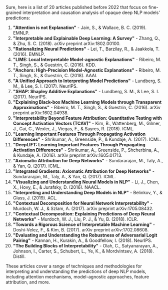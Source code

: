 Sure, here is a list of 20 articles published before 2022 that focus on fine-grained interpretation and causation analysis of opaque deep NLP models' predictions:

1. **"Attention is not Explanation"** - Jain, S., & Wallace, B. C. (2019). EMNLP.
2. **"Interpretable and Explainable Deep Learning: A Survey"** - Zhang, Q., & Zhu, S. C. (2018). arXiv preprint arXiv:1802.00100.
3. **"Rationalizing Neural Predictions"** - Lei, T., Barzilay, R., & Jaakkola, T. (2016). EMNLP.
4. **"LIME: Local Interpretable Model-agnostic Explanations"** - Ribeiro, M. T., Singh, S., & Guestrin, C. (2016). KDD.
5. **"Anchors: High-Precision Model-Agnostic Explanations"** - Ribeiro, M. T., Singh, S., & Guestrin, C. (2018). AAAI.
6. **"A Unified Approach to Interpreting Model Predictions"** - Lundberg, S. M., & Lee, S. I. (2017). NeurIPS.
7. **"SHAP: Shapley Additive Explanations"** - Lundberg, S. M., & Lee, S. I. (2017). NeurIPS.
8. **"Explaining Black-box Machine Learning Models through Transparent Approximations"** - Ribeiro, M. T., Singh, S., & Guestrin, C. (2016). arXiv preprint arXiv:1602.04938.
9. **"Interpretability Beyond Feature Attribution: Quantitative Testing with Concept Activation Vectors (TCAV)"** - Kim, B., Wattenberg, M., Gilmer, J., Cai, C., Wexler, J., Viegas, F., & Sayres, R. (2018). ICML.
10. **"Learning Important Features Through Propagating Activation Differences"** - Shrikumar, A., Greenside, P., & Kundaje, A. (2017). ICML.
11. **"DeepLIFT: Learning Important Features Through Propagating Activation Differences"** - Shrikumar, A., Greenside, P., Shcherbina, A., & Kundaje, A. (2016). arXiv preprint arXiv:1605.01713.
12. **"Axiomatic Attribution for Deep Networks"** - Sundararajan, M., Taly, A., & Yan, Q. (2017). ICML.
13. **"Integrated Gradients: Axiomatic Attribution for Deep Networks"** - Sundararajan, M., Taly, A., & Yan, Q. (2017). ICML.
14. **"Visualizing and Understanding Neural Models in NLP"** - Li, J., Chen, X., Hovy, E., & Jurafsky, D. (2016). NAACL.
15. **"Interpreting and Understanding Deep Models in NLP"** - Belinkov, Y., & Glass, J. (2019). ACL.
16. **"Contextual Decomposition for Neural Network Interpretability"** - Murdoch, W. J., & Szlam, A. (2017). arXiv preprint arXiv:1705.08432.
17. **"Contextual Decomposition: Explaining Predictions of Deep Neural Networks"** - Murdoch, W. J., Liu, P. J., & Yu, B. (2018). ICLR.
18. **"Towards a Rigorous Science of Interpretable Machine Learning"** - Doshi-Velez, F., & Kim, B. (2017). arXiv preprint arXiv:1702.08608.
19. **"Evaluating and Understanding the Robustness of Adversarial Logit Pairing"** - Kannan, H., Kurakin, A., & Goodfellow, I. (2018). NeurIPS.
20. **"The Building Blocks of Interpretability"** - Olah, C., Satyanarayan, A., Johnson, I., Carter, S., Schubert, L., Ye, K., & Mordvintsev, A. (2018). Distill.

These articles cover a range of techniques and methodologies for interpreting and understanding the predictions of deep NLP models, including attention mechanisms, model-agnostic approaches, feature attribution, and more.